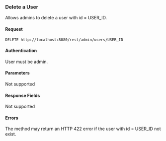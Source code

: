 ### Delete a User
Allows admins to delete a user with id = USER_ID.

#### Request
`DELETE http://localhost:8080/rest/admin/users/USER_ID`

#### Authentication
User must be admin.

#### Parameters
Not supported

#### Response Fields
Not supported

#### Errors
The method may return an HTTP 422 error if the user with id = USER_ID not exist.